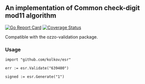 ## An implementation of Common check-digit mod11 algorithm

[![Go Report Card](https://goreportcard.com/badge/github.com/kolkov/esr)](https://goreportcard.com/report/github.com/kolkov/esr)
[![Coverage Status](https://coveralls.io/repos/github/kolkov/esr/badge.svg?branch=master)](https://coveralls.io/github/kolkov/esr?branch=master)

Compatible with the ozzo-validation package.

### Usage ###

```
import "github.com/kolkov/esr"

err := esr.Validate("639400")

signed := esr.Generate("1")
```
